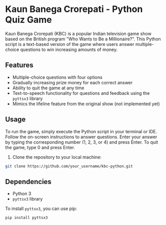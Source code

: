 # Kaun Banega Crorepati - Python Quiz Game

Kaun Banega Crorepati (KBC) is a popular Indian television game show based on the British program "Who Wants to Be a Millionaire?". This Python script is a text-based version of the game where users answer multiple-choice questions to win increasing amounts of money.

## Features

- Multiple-choice questions with four options
- Gradually increasing prize money for each correct answer
- Ability to quit the game at any time
- Text-to-speech functionality for questions and feedback using the `pyttsx3` library
- Mimics the lifeline feature from the original show (not implemented yet)

## Usage
To run the game, simply execute the Python script in your terminal or IDE. Follow the on-screen instructions to answer questions. Enter your answer by typing the corresponding number (1, 2, 3, or 4) and press Enter. To quit the game, type 0 and press Enter.

1. Clone the repository to your local machine:
```bash
git clone https://github.com/your_username/kbc-python.git
```
## Dependencies

- Python 3
- `pyttsx3` library

To install `pyttsx3`, you can use pip:
```bash
pip install pyttsx3
```
